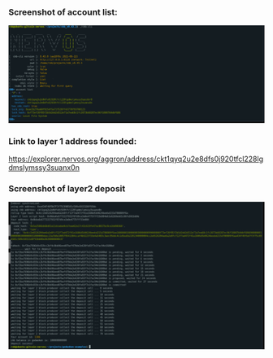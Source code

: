 ### Screenshot of account list:
![Account list](./ckb-cli-account-list.png)

### Link to layer 1 address founded:
https://explorer.nervos.org/aggron/address/ckt1qyq2u2e8dfs0j920tfcl228lgdmslymssy3suanx0n

### Screenshot of layer2 deposit
![layer2 deposit](./nervos-first-deposit.png)
